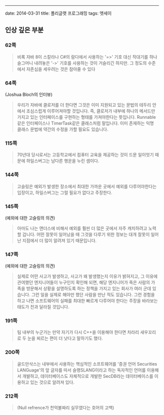 ---
date: 2014-03-31
title: 폴리글랫 프로그래밍
tags: 엣세이

## 인상 깊은 부분



### 62쪽

> 비록 자바 8이 스칼라나 C#의 람다에서 사용하는 '=>' 기호 대신 작대기를 하나 슬그머니 내려놓은 '->' 기호를 사용하는 것이 거슬리긴 하지만. 그 정도의 수준에서 자존심을 세우려는 것은 참아줄 수 있다



### 64쪽

(Joshua Bloch의 인터뷰)
> 우리가 자바에 클로저를 더 한다면 그것은 이미 지원되고 있는 문법의 테두리 안에서 조심스럽게 이루어져야할 것입니다.
> 즉, 클로저가 내부에 하나의 메서드만 가지고 있는 인터페이스를 구현하는 형태를 가져야한다는 뜻입니다.  Runnable 같은 인터페이스나 TimerTask같은 클래스처럼 말입니다. 이미 존재하는 익명 클래스 문법에 약간의 수정을 가할 필요도 있습니다.



### 115쪽
> 70년대 당시로서는 고등학교에서 컴퓨터 교육을 제공하는 것이 드문 일이엇기 때문에 하일스버그는 남다른 행운을 누린 셈이다.

### 144쪽
> 고슬링은 예외가 발생한 장소에서 최대한 가까운 곳에서 예외를 다루어야한다는 입장이고, 하일스버그는 그럴 필요가 없다고 주장한다.

### 145쪽
(예외에 대한 고슬링의 의견)

>  아마도 나는 앤더스에 비해서 예외를 훨씬 더 많은 곳에서 자주 캐치하려고 노력할 겁니다. 어떤 잘못이 일어났을 때 그것을 다루기 위한 정보는 대개 잘못이 일어난 지점에서 더 많이 알려져 있기 때문입니다.

### 147쪽
(예외에 대한 고슬링의 의견)

> 실제로 어떤 사고가 발생하고, 사고가 왜 발생했는지 이유가 밝혀지고, 그 이유에 관여했던 엔지니어들이 누구인지 확인해 되면, 해당 엔지니어가 죽은 사람의 가족을 방문해서 상황을 설명하도록 하는  정책을 가지고 있는 회사가 여러 군데 있습니다. 그런 일을 실제로 해야만 했던 사람을 만난 적도 있습니다. 그런 경험을 하고 나면 소프트웨어의 실패를 최대한 빠르게 다루어야 한다는 주장을 바라보는 태도가 전과 달라질 것입니다.

### 191쪽
> 팀 내부의 누군가는 만약 자기가 다시 C++을 이용해야 한다면 차라리 새우꼬리로 두 눈을 찌르는 편이 더 낫다고 말하기도 했다.

### 200쪽
> 골드만삭스는 내부에서 사용하는 핵심적인 소프트웨어를 '증권 언어 Securities LANGuage'의 앞 글자를 따서 슬랭SLANG이라고 하는 독자적인 언어를 이용해서 개발하고, 데이터베이스도 자체적으로 개발한 SecDB라는 데이터베이스를 이용하고 있는 것으로 알려져 있다.

### 212쪽
> (Null refrence가 천억불짜리 실무였다는 호어의 고백)

